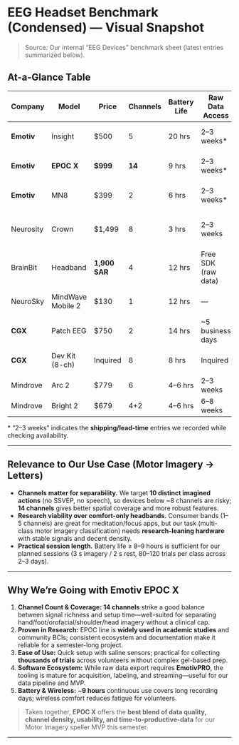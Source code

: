 # EEG Headset Benchmark (Condensed) — Visual Snapshot

> Source: Our internal “EEG Devices” benchmark sheet (latest entries summarized below).

## At-a-Glance Table

| Company    | Model                 | Price         | Channels | Battery Life | Raw Data Access           | Ease of Setup | Notes (from our sheet) |
|------------|-----------------------|---------------|----------|--------------|---------------------------|---------------|------------------------|
| **Emotiv** | Insight               | $500          | 5        | 20 hrs       | 2–3 weeks*                | Easy          | *Emailed re: faster shipping |
| **Emotiv** | **EPOC X**            | **$999**      | **14**   | 9 hrs        | 2–3 weeks*                | Easy          | **Used often in research contexts** |
| **Emotiv** | MN8                   | $399          | 2        | 6 hrs        | 2–3 weeks*                | Easiest       | Inadequate for research purposes |
| Neurosity  | Crown                 | $1,499        | 8        | 3 hrs        | 2–3 weeks                 | Easy          | BLE, lifetime membership (per vendor) |
| BrainBit   | Headband              | **1,900 SAR** | 4        | 12 hrs       | Free SDK (raw data)       | Easy          | Provides raw data via free SDK |
| NeuroSky   | MindWave Mobile 2     | $130          | 1        | 12 hrs       | —                         | Easy          | Inadequate for research purposes |
| **CGX**    | Patch EEG             | $750          | 2        | 14 hrs       | ~5 business days          | Easiest       | — |
| **CGX**    | Dev Kit (8-ch)        | Inquired      | 8        | 8 hrs        | Inquired                  | Moderate      | Demos possible on request |
| Mindrove   | Arc 2                 | $779          | 6        | 4–6 hrs      | 2–3 weeks                 | Easy          | — |
| Mindrove   | Bright 2              | $679          | 4+2      | 4–6 hrs      | 6–8 weeks                 | Easy          | — |

\* “2–3 weeks” indicates the **shipping/lead-time** entries we recorded while checking availability.

---

## Relevance to Our Use Case (Motor Imagery → Letters)

- **Channels matter for separability.** We target **10 distinct imagined actions** (no SSVEP, no speech), so devices below ~8 channels are risky; **14 channels** gives better spatial coverage and more robust features.
- **Research viability over comfort-only headbands.** Consumer bands (1–5 channels) are great for meditation/focus apps, but our task (multi-class motor imagery classification) needs **research-leaning hardware** with stable signals and decent density.
- **Practical session length.** Battery life ≥ 8–9 hours is sufficient for our planned sessions (3 s imagery / 2 s rest, 80–120 trials per class across 2–3 days).

---

## Why We’re Going with **Emotiv EPOC X**

1. **Channel Count & Coverage:** **14 channels** strike a good balance between signal richness and setup time—well-suited for separating hand/foot/orofacial/shoulder/head imagery without a clinical cap.
2. **Proven in Research:** EPOC line is **widely used in academic studies** and community BCIs; consistent ecosystem and documentation make it reliable for a semester-long project.
3. **Ease of Use:** Quick setup with saline sensors; practical for collecting **thousands of trials** across volunteers without complex gel-based prep.
4. **Software Ecosystem:** While raw data export requires **EmotivPRO**, the tooling is mature for acquisition, labeling, and streaming—useful for our data pipeline and MVP.
5. **Battery & Wireless:** ~**9 hours** continuous use covers long recording days; wireless comfort reduces fatigue for volunteers.

> Taken together, **EPOC X** offers the **best blend of data quality, channel density, usability, and time-to-productive-data** for our Motor Imagery speller MVP this semester.

---
